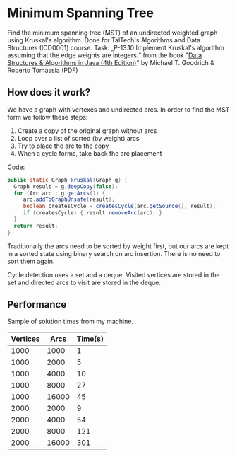# Minimum Spanning Tree

Find the minimum spanning tree (MST) of an undirected weighted graph using Kruskal's algorithm.
Done for TalTech's Algorithms and Data Structures (ICD0001) course. Task: „P-13.10 Implement Kruskal's algorithm assuming that the edge weights are integers.“ from the book "[Data Structures & Algorithms in Java (4th Edition)](https://enos.itcollege.ee/~jpoial/algorithms/GT/Data%20Structures%20and%20Algorithms%20in%20Java%20Fourth%20Edition.pdf)" by Michael T. Goodrich & Roberto Tomassia (PDF) 

## How does it work?
We have a graph with vertexes and undirected arcs. In order to find the MST form we follow these steps:

1. Create a copy of the original graph without arcs
2. Loop over a list of sorted (by weight) arcs
3. Try to place the arc to the copy
4. When a cycle forms, take back the arc placement

Code:
```java
public static Graph kruskal(Graph g) {
  Graph result = g.deepCopy(false);
  for (Arc arc : g.getArcs()) {
     arc.addToGraphUnsafe(result);
     boolean createsCycle = createsCycle(arc.getSource(), result);
     if (createsCycle) { result.removeArc(arc); }
  }
  return result;
}
```

Traditionally the arcs need to be sorted by weight first, but our arcs are kept in a sorted state using binary search on arc insertion. There is no need to sort them again.


Cycle detection uses a set and a deque.
Visited vertices are stored in the set and directed arcs to visit are stored in the deque.

## Performance
Sample of solution times from my machine.

| Vertices    | Arcs        | Time(s)     |
| ----------- | ----------- |-------------|
| 1000        | 1000        | 1           |
| 1000        | 2000        | 5           |
| 1000        | 4000        | 10          |
| 1000        | 8000        | 27          |
| 1000        | 16000       | 45          |
| 2000        | 2000        | 9           |
| 2000        | 4000        | 54          |
| 2000        | 8000        | 121         |
| 2000        | 16000       | 301         |

